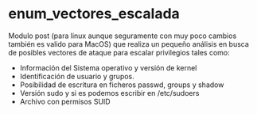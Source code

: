 # enum_vectores_escalada

Modulo post (para linux aunque seguramente con muy poco cambios también es valido para MacOS) que realiza un pequeño análisis en
busca de posibles vectores de ataque para escalar privilegios tales como:
   * Información del Sistema operativo y versión de kernel
   * Identificación de usuario y grupos.
   * Posibilidad de escritura en ficheros passwd, groups y shadow
   * Versión sudo y si es podemos escribir en /etc/sudoers
   * Archivo con permisos SUID
   
